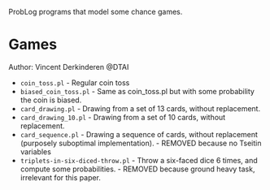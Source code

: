 ProbLog programs that model some chance games.

# Games

Author: Vincent Derkinderen @DTAI
* `coin_toss.pl` - Regular coin toss
* `biased_coin_toss.pl` - Same as coin_toss.pl but with some probability the coin is biased.
* `card_drawing.pl` - Drawing from a set of 13 cards, without replacement.
* `card_drawing_10.pl` - Drawing from a set of 10 cards, without replacement.
* `card_sequence.pl` - Drawing a sequence of cards, without replacement (purposely suboptimal implementation). - REMOVED because no Tseitin variables
* `triplets-in-six-diced-throw.pl` - Throw a six-faced dice 6 times, and compute some probabilities. - REMOVED because ground heavy task, irrelevant for this paper.
 
